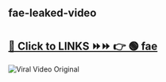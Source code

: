 
 ## fae-leaked-video 

# <h2><a href="https://clipsfans.com/fae&ref=git">🔗 Click to LINKS ⏩⏩ 👉 🟢 fae </a></h2>

<a href="https://clipsfans.com/fae&ref=git" rel="nofollow" data-target="animated-image.originalLink"><img src="https://i.ibb.co.com/xMMVF88/686577567.gif" alt="Viral Video Original" style="max-width: 100%; display: inline-block;" data-target="animated-image.originalImage"></a>
